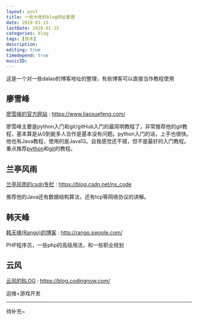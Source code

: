 ```yaml
---
layout: post
title: 一些大佬的blog网址整理
date: 2019-01-15
lastDate: 2020-01-15
categories: blog
tags: [技术]
description:
editing: true
timedepend: true
musicID: 
---
```

这是一个对一些dalao的博客地址的整理，有些博客可以直接当作教程使用  

## 廖雪峰  
[廖雪峰的官方网站](https://www.liaoxuefeng.com/) : https://www.liaoxuefeng.com/  

廖雪峰主要是python入门和git/gitHub入门的最简明教程了，非常推荐他的git教程，基本算是从0到能多人合作是基本没有问题。python入门的话，上手也很快。他也有Java教程，使用的是Java13。自我感觉还不错，但不是最好的入门教程。重点推荐[python](https://www.liaoxuefeng.com/wiki/1016959663602400)和[git](https://www.liaoxuefeng.com/wiki/896043488029600)的教程。  

## 兰亭风雨  
[兰亭风雨的csdn专栏](https://blog.csdn.net/ns_code) : https://blog.csdn.net/ns_code  

推荐他的Java还有数据结构算法，还有tcp等网络协议的讲解。  

## 韩天峰
[韩天峰(Rango)的博客](http://rango.swoole.com/) : http://rango.swoole.com/  

PHP程序员，一些php的高级用法，和一些职业规划

## 云风
[云风的BLOG](https://blog.codingnow.com/) : 
https://blog.codingnow.com/ 

运维+游戏开发

---
待补充~
